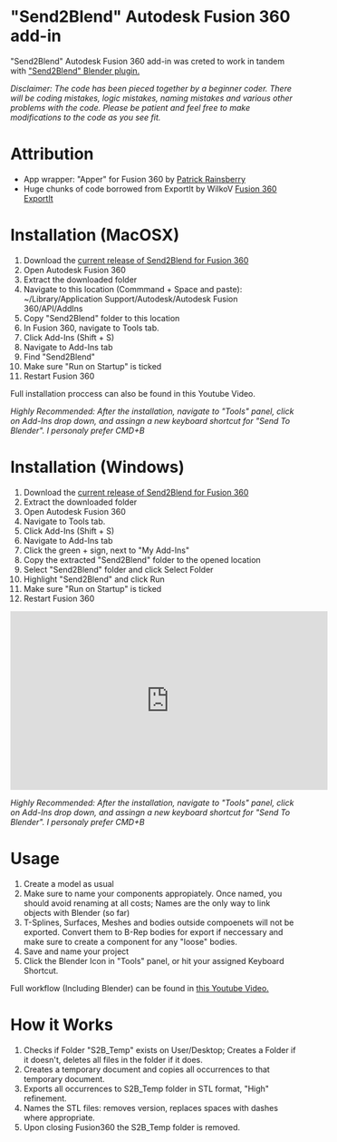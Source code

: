 # "Send2Blend" Autodesk Fusion 360 add-in

"Send2Blend" Autodesk Fusion 360 add-in was creted to work in tandem with ["Send2Blend" Blender plugin.](https://github.com/StudioPetrikas/Send2Blend_Blender)

*Disclaimer: 
The code has been pieced together by a beginner coder. There will be coding mistakes, logic mistakes, naming mistakes and various other problems with the code. Please be patient and feel free to make modifications to the code as you see fit.*

# Attribution
  - App wrapper: "Apper" for Fusion 360 by [Patrick Rainsberry](https://twitter.com/prrainsberry)
  - Huge chunks of code borrowed from ExportIt by WilkoV [Fusion 360 ExportIt](https://github.com/WilkoV/Fusion360_ExportIt)

# Installation (MacOSX)
1. Download the [current release of Send2Blend for Fusion 360](https://github.com/StudioPetrikas/Send2Blend_Fusion360/files/5112152/Send2Blend_Fusion360_v1.0.zip)
2. Open Autodesk Fusion 360
3. Extract the downloaded folder
4. Navigate to this location (Commmand + Space and paste): ~/Library/Application Support/Autodesk/Autodesk Fusion 360/API/AddIns
5. Copy "Send2Blend" folder to this location
6. In Fusion 360, navigate to Tools tab.
7. Click Add-Ins (Shift + S)
8. Navigate to Add-Ins tab
9. Find "Send2Blend"
10. Make sure "Run on Startup" is ticked
11. Restart Fusion 360

Full installation proccess can also be found in this Youtube Video.

*Highly Recommended: After the installation, navigate to "Tools" panel, click on Add-Ins drop down, and assingn a new keyboard shortcut for "Send To Blender". I personaly prefer CMD+B*

# Installation (Windows)
1. Download the [current release of Send2Blend for Fusion 360](https://github.com/StudioPetrikas/Send2Blend_Fusion360/files/5112152/Send2Blend_Fusion360_v1.0.zip)
2. Extract the downloaded folder
3. Open Autodesk Fusion 360
4. Navigate to Tools tab.
5. Click Add-Ins (Shift + S)
6. Navigate to Add-Ins tab
7. Click the green + sign, next to "My Add-Ins"
8. Copy the extracted "Send2Blend" folder to the opened location
9. Select "Send2Blend" folder and click Select Folder
10. Highlight "Send2Blend" and click Run
11. Make sure "Run on Startup" is ticked
12. Restart Fusion 360

<iframe width="560" height="315" src="https://www.youtube.com/embed/b_SJ8AmRgg0" frameborder="0" allow="accelerometer; autoplay; encrypted-media; gyroscope; picture-in-picture" allowfullscreen></iframe>

*Highly Recommended: After the installation, navigate to "Tools" panel, click on Add-Ins drop down, and assingn a new keyboard shortcut for "Send To Blender". I personaly prefer CMD+B*




# Usage
1. Create a model as usual
2. Make sure to name your components appropiately. Once named, you should avoid renaming at all costs; Names are the only way to link objects with Blender (so far)
3. T-Splines, Surfaces, Meshes and bodies outside compoenets will not be exported. Convert them to B-Rep bodies for export if neccessary and make sure to create a component for any "loose" bodies.
4. Save and name your project
5. Click the Blender Icon in "Tools" panel, or hit your assigned Keyboard Shortcut.

Full workflow (Including Blender) can be found in [this Youtube Video.](https://www.youtube.com/watch?v=HfhuiakfqBQ)

# How it Works
1. Checks if Folder "S2B_Temp" exists on User/Desktop; Creates a Folder if it doesn't, deletes all files in the folder if it does.
2. Creates a temporary document and copies all occurrences to that temporary document.
3. Exports all occurrences to S2B_Temp folder in STL format, "High" refinement. 
4. Names the STL files: removes version, replaces spaces with dashes where appropriate.
5. Upon closing Fusion360 the S2B_Temp folder is removed.



